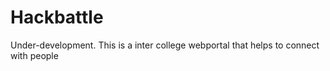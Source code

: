 # Hackbattle
 Under-development. This is a inter college webportal that helps to connect with people
